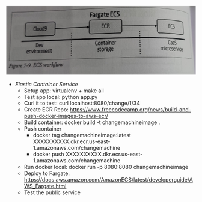 ![Continuous-Delivery](ECS_workflow.jpg)

- *Elastic Container Service*
    - Setup app: virtualenv + make all
    - Test app local: python app.py
    - Curl it to test: curl localhost:8080/change/1/34
    - Create ECR Repo: https://www.freecodecamp.org/news/build-and-push-docker-images-to-aws-ecr/
    - Build container: docker build -t changemachineimage .
    - Push container
        - docker tag changemachineimage:latest XXXXXXXXXX.dkr.ecr.us-east-1.amazonaws.com/changemachine   
        - docker push XXXXXXXXXX.dkr.ecr.us-east-1.amazonaws.com/changemachine   
    - Run docker local: docker run -p 8080:8080 changemachineimage
    - Deploy to Fargate: https://docs.aws.amazon.com/AmazonECS/latest/developerguide/AWS_Fargate.html
    - Test the public service

    